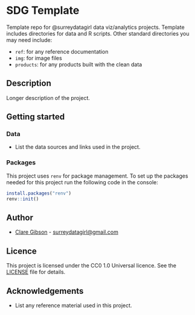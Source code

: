 # SDG Template
Template repo for @surreydatagirl data viz/analytics projects. Template includes directories for data and R scripts. Other standard directories you may need include:
-  `ref`: for any reference documentation
-  `img`: for image files
-  `products`: for any products built with the clean data

## Description
Longer description of the project.

## Getting started
### Data
-   List the data sources and links used in the project.

### Packages
This project uses `renv` for package management. To set up the packages needed for this project run the following code in the console:

```r
install.packages("renv")
renv::init()
```

## Author
- [Clare Gibson](https://www.surreydatagirl.com) - [surreydatagirl@gmail.com](mailto:surreydatagirl.com)

## Licence
This project is licensed under the CC0 1.0 Universal licence. See the [LICENSE](./LICENSE) file for details.

## Acknowledgements
-   List any reference material used in this project.

